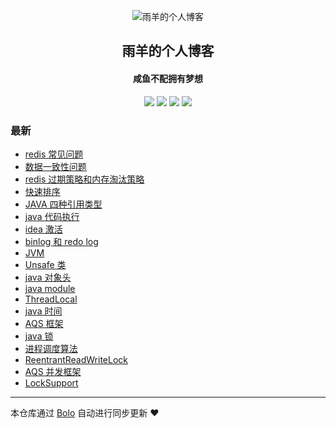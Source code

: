 <p align="center"><img alt="雨羊的个人博客" src="https://b3logfile.com/file/2021/01/4087334-f4f28b3b.png"></p><h2 align="center">
雨羊的个人博客
</h2>

<h4 align="center">咸鱼不配拥有梦想</h4>
<p align="center"><a title="雨羊的个人博客" target="_blank" href="https://github.com/Rainsheep/bolo-blog"><img src="https://img.shields.io/github/last-commit/Rainsheep/bolo-blog.svg?style=flat-square&color=FF9900"></a>
<a title="GitHub repo size in bytes" target="_blank" href="https://github.com/Rainsheep/bolo-blog"><img src="https://img.shields.io/github/repo-size/Rainsheep/bolo-blog.svg?style=flat-square"></a>
<a title="Bolo Version" target="_blank" href="https://github.com/adlered/bolo-solo"><img src="https://img.shields.io/badge/bolo-v2.5 稳定版-f1e05a.svg?style=flat-square&color=blueviolet"></a>
<a title="Hits" target="_blank" href="https://github.com/88250/hits"><img src="https://hits.b3log.org/Rainsheep/bolo-blog.svg"></a></p>

### 最新

* [redis 常见问题](HTTPS://49.232.153.112/articles/2022/04/18/1650270043484.html)
* [数据一致性问题](HTTPS://49.232.153.112/articles/2022/04/18/1650256103390.html)
* [redis 过期策略和内存淘汰策略](HTTPS://49.232.153.112/articles/2022/04/12/1649755354950.html)
* [快速排序](HTTPS://49.232.153.112/articles/2022/04/10/1649586647431.html)
* [JAVA 四种引用类型](HTTPS://49.232.153.112/articles/2022/03/21/1647838475402.html)
* [java 代码执行](HTTPS://49.232.153.112/articles/2022/03/18/1647590172681.html)
* [idea 激活](HTTPS://49.232.153.112/articles/2022/03/18/1647579827912.html)
* [binlog 和 redo log](HTTPS://49.232.153.112/articles/2022/03/16/1647425507256.html)
* [JVM](HTTPS://49.232.153.112/articles/2022/03/16/1647414676886.html)
* [Unsafe 类](HTTPS://49.232.153.112/articles/2022/03/16/1647399549086.html)
* [java 对象头](HTTPS://49.232.153.112/articles/2022/03/16/1647398298193.html)
* [java module](HTTPS://49.232.153.112/articles/2022/03/15/1647342364002.html)
* [ThreadLocal](HTTPS://49.232.153.112/articles/2022/03/15/1647332961911.html)
* [java 时间](HTTPS://49.232.153.112/articles/2022/03/15/1647326130371.html)
* [AQS 框架](HTTPS://49.232.153.112/articles/2022/03/05/1646488899614.html)
* [java 锁](HTTPS://49.232.153.112/articles/2022/03/05/1646478194274.html)
* [进程调度算法](HTTPS://49.232.153.112/articles/2022/03/05/1646492777963.html)
* [ReentrantReadWriteLock](HTTPS://49.232.153.112/articles/2022/03/05/1646476372027.html)
* [AQS 并发框架](HTTPS://49.232.153.112/articles/2022/03/05/1646471143500.html)
* [LockSupport](HTTPS://49.232.153.112/articles/2022/03/05/1646458067852.html)



---

本仓库通过 [Bolo](https://github.com/adlered/bolo-solo) 自动进行同步更新 ❤️ 